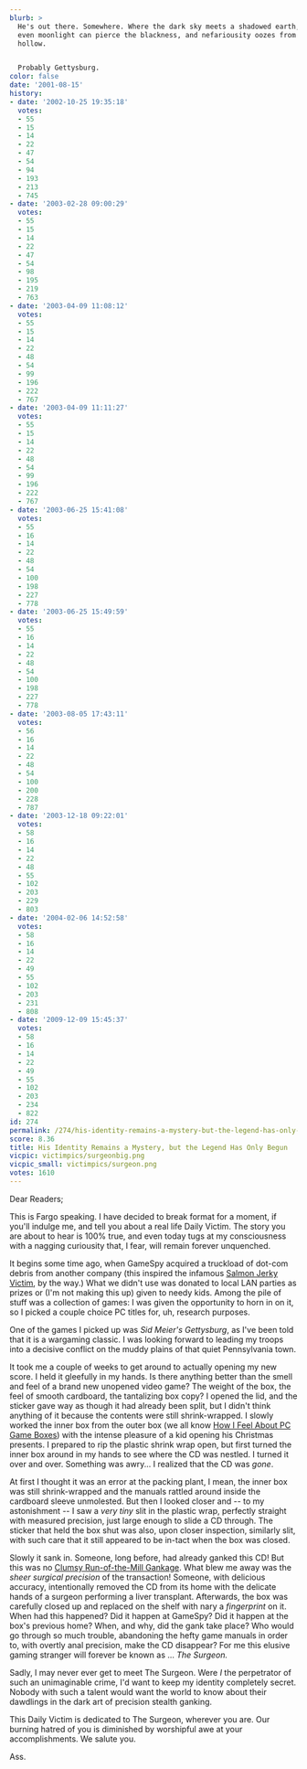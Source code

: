 ```yaml
---
blurb: >
  He's out there. Somewhere. Where the dark sky meets a shadowed earth, where not
  even moonlight can pierce the blackness, and nefariousity oozes from every shadowy
  hollow.


  Probably Gettysburg.
color: false
date: '2001-08-15'
history:
- date: '2002-10-25 19:35:18'
  votes:
  - 55
  - 15
  - 14
  - 22
  - 47
  - 54
  - 94
  - 193
  - 213
  - 745
- date: '2003-02-28 09:00:29'
  votes:
  - 55
  - 15
  - 14
  - 22
  - 47
  - 54
  - 98
  - 195
  - 219
  - 763
- date: '2003-04-09 11:08:12'
  votes:
  - 55
  - 15
  - 14
  - 22
  - 48
  - 54
  - 99
  - 196
  - 222
  - 767
- date: '2003-04-09 11:11:27'
  votes:
  - 55
  - 15
  - 14
  - 22
  - 48
  - 54
  - 99
  - 196
  - 222
  - 767
- date: '2003-06-25 15:41:08'
  votes:
  - 55
  - 16
  - 14
  - 22
  - 48
  - 54
  - 100
  - 198
  - 227
  - 778
- date: '2003-06-25 15:49:59'
  votes:
  - 55
  - 16
  - 14
  - 22
  - 48
  - 54
  - 100
  - 198
  - 227
  - 778
- date: '2003-08-05 17:43:11'
  votes:
  - 56
  - 16
  - 14
  - 22
  - 48
  - 54
  - 100
  - 200
  - 228
  - 787
- date: '2003-12-18 09:22:01'
  votes:
  - 58
  - 16
  - 14
  - 22
  - 48
  - 55
  - 102
  - 203
  - 229
  - 803
- date: '2004-02-06 14:52:58'
  votes:
  - 58
  - 16
  - 14
  - 22
  - 49
  - 55
  - 102
  - 203
  - 231
  - 808
- date: '2009-12-09 15:45:37'
  votes:
  - 58
  - 16
  - 14
  - 22
  - 49
  - 55
  - 102
  - 203
  - 234
  - 822
id: 274
permalink: /274/his-identity-remains-a-mystery-but-the-legend-has-only-begun/
score: 8.36
title: His Identity Remains a Mystery, but the Legend Has Only Begun
vicpic: victimpics/surgeonbig.png
vicpic_small: victimpics/surgeon.png
votes: 1610
---
```


Dear Readers;

This is Fargo speaking. I have decided to break format for a moment, if
you'll indulge me, and tell you about a real life Daily Victim. The
story you are about to hear is 100% true, and even today tugs at my
consciousness with a nagging curiousity that, I fear, will remain
forever unquenched.

It begins some time ago, when GameSpy acquired a truckload of dot-com
debris from another company (this inspired the infamous [Salmon Jerky
Victim](@/victim/175.md), by the way.) What we didn't use was donated
to local LAN parties as prizes or (I'm not making this up) given to
needy kids. Among the pile of stuff was a collection of games: I was
given the opportunity to horn in on it, so I picked a couple choice PC
titles for, uh, research purposes.

One of the games I picked up was *Sid Meier's Gettysburg*, as I've been
told that it is a wargaming classic. I was looking forward to leading my
troops into a decisive conflict on the muddy plains of that quiet
Pennsylvania town.

It took me a couple of weeks to get around to actually opening my new
score. I held it gleefully in my hands. Is there anything better than
the smell and feel of a brand new unopened video game? The weight of the
box, the feel of smooth cardboard, the tantalizing box copy? I opened
the lid, and the sticker gave way as though it had already been split,
but I didn't think anything of it because the contents were still
shrink-wrapped. I slowly worked the inner box from the outer box (we all
know [How I Feel About PC Game
Boxes](http://web.archive.org/web/20010815000000/http://www.planetquake.com/features/articles/editorials/gameboxes.shtml))
with the intense pleasure of a kid opening his Christmas presents. I
prepared to rip the plastic shrink wrap open, but first turned the inner
box around in my hands to see where the CD was nestled. I turned it over
and over. Something was awry... I realized that the CD was *gone*.

At first I thought it was an error at the packing plant, I mean, the
inner box was still shrink-wrapped and the manuals rattled around inside
the cardboard sleeve unmolested. But then I looked closer and -- to my
astonishment -- I saw a *very tiny* slit in the plastic wrap, perfectly
straight with measured precision, just large enough to slide a CD
through. The sticker that held the box shut was also, upon closer
inspection, similarly slit, with such care that it still appeared to be
in-tact when the box was closed.

Slowly it sank in. Someone, long before, had already ganked this CD! But
this was no [Clumsy Run-of-the-Mill Gankage](@/victim/75.md). What
blew me away was the *sheer surgical precision* of the transaction!
Someone, with delicious accuracy, intentionally removed the CD from its
home with the delicate hands of a surgeon performing a liver transplant.
Afterwards, the box was carefully closed up and replaced on the shelf
with nary a *fingerprint* on it. When had this happened? Did it happen
at GameSpy? Did it happen at the box's previous home? When, and why, did
the gank take place? Who would go through so much trouble, abandoning
the hefty game manuals in order to, with overtly anal precision, make
the CD disappear? For me this elusive gaming stranger will forever be
known as ... *The Surgeon.*

Sadly, I may never ever get to meet The Surgeon. Were *I* the
perpetrator of such an unimaginable crime, I'd want to keep my identity
completely secret. Nobody with such a talent would want the world to
know about their dawdlings in the dark art of precision stealth ganking.

This Daily Victim is dedicated to The Surgeon, wherever you are. Our
burning hatred of you is diminished by worshipful awe at your
accomplishments. We salute you.

Ass.